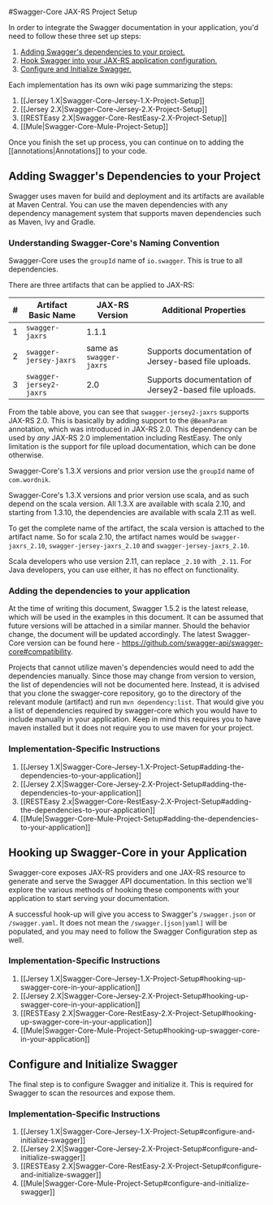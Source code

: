 #Swagger-Core JAX-RS Project Setup

In order to integrate the Swagger documentation in your application, you'd need to follow these three set up steps:

1. [Adding Swagger's dependencies to your project.](#adding-swaggers-dependencies-to-your-project)
2. [Hook Swagger into your JAX-RS application configuration.](#hooking-up-swagger-core-in-your-application)
3. [Configure and Initialize Swagger.](#configure-and-initialize-swagger)

Each implementation has its own wiki page summarizing the steps:

1. [[Jersey 1.X|Swagger-Core-Jersey-1.X-Project-Setup]]
1. [[Jersey 2.X|Swagger-Core-Jersey-2.X-Project-Setup]]
1. [[RESTEasy 2.X|Swagger-Core-RestEasy-2.X-Project-Setup]]
1. [[Mule|Swagger-Core-Mule-Project-Setup]]


Once you finish the set up process, you can continue on to adding the [[annotations|Annotations]] to your code.

## Adding Swagger's Dependencies to your Project
Swagger uses maven for build and deployment and its artifacts are available at Maven Central. You can use the maven dependencies with any dependency management system that supports maven dependencies such as Maven, Ivy and Gradle.

### Understanding Swagger-Core's Naming Convention

Swagger-Core uses the `groupId` name of `io.swagger`. This is true to all dependencies.

There are three artifacts that can be applied to JAX-RS:

\# | Artifact Basic Name | JAX-RS Version | Additional Properties
---|---|---|---
1 | `swagger-jaxrs` | 1.1.1 |
2 | `swagger-jersey-jaxrs` | same as `swagger-jaxrs` | Supports documentation of Jersey-based file uploads.
3 | `swagger-jersey2-jaxrs` | 2.0 | Supports documentation of Jersey2-based file uploads.

From the table above, you can see that `swagger-jersey2-jaxrs` supports JAX-RS 2.0. This is basically by adding support to the `@BeanParam` annotation, which was introduced in JAX-RS 2.0. This dependency can be used by *any* JAX-RS 2.0 implementation including RestEasy. The only limitation is the support for file upload documentation, which can be done otherwise.

Swagger-Core's 1.3.X versions and prior version use the `groupId` name of `com.wordnik`.

Swagger-Core's 1.3.X versions and prior version use scala, and as such depend on the scala version. All 1.3.X are available with scala 2.10, and starting from 1.3.10, the dependencies are available with scala 2.11 as well.

To get the complete name of the artifact, the scala version is attached to the artifact name. So for scala 2.10, the artifact names would be `swagger-jaxrs_2.10`, `swagger-jersey-jaxrs_2.10` and `swagger-jersey-jaxrs_2.10`.

Scala developers who use version 2.11, can replace `_2.10` with `_2.11`. For Java developers, you can use either, it has no effect on functionality.

### Adding the dependencies to your application

At the time of writing this document, Swagger 1.5.2 is the latest release, which will be used in the examples in this document. It can be assumed that future versions will be attached in a similar manner. Should the behavior change, the document will be updated accordingly. The latest Swagger-Core version can be found here - https://github.com/swagger-api/swagger-core#compatibility.

Projects that cannot utilize maven's dependencies would need to add the dependencies manually. Since those may change from version to version, the list of dependencies will not be documented here. Instead, it is advised that you clone the swagger-core repository, go to the directory of the relevant module (artifact) and run `mvn dependency:list`. That would give you a list of dependencies required by swagger-core which you would have to include manually in your application. Keep in mind this requires you to have maven installed but it does not require you to use maven for your project.

### Implementation-Specific Instructions

1. [[Jersey 1.X|Swagger-Core-Jersey-1.X-Project-Setup#adding-the-dependencies-to-your-application]]
1. [[Jersey 2.X|Swagger-Core-Jersey-2.X-Project-Setup#adding-the-dependencies-to-your-application]]
1. [[RESTEasy 2.x|Swagger-Core-RestEasy-2.X-Project-Setup#adding-the-dependencies-to-your-application]]
1. [[Mule|Swagger-Core-Mule-Project-Setup#adding-the-dependencies-to-your-application]]

## Hooking up Swagger-Core in your Application

Swagger-core exposes JAX-RS providers and one JAX-RS resource to generate and serve the Swagger API documentation. In this section we'll explore the various methods of hooking these components with your application to start serving your documentation.

A successful hook-up will give you access to Swagger's `/swagger.json` or `/swagger.yaml`. It does not mean the `/swagger.[json|yaml]` will be populated, and you may need to follow the Swagger Configuration step as well.

### Implementation-Specific Instructions

1. [[Jersey 1.X|Swagger-Core-Jersey-1.X-Project-Setup#hooking-up-swagger-core-in-your-application]]
1. [[Jersey 2.X|Swagger-Core-Jersey-2.X-Project-Setup#hooking-up-swagger-core-in-your-application]]
1. [[RESTEasy 2.X|Swagger-Core-RestEasy-2.X-Project-Setup#hooking-up-swagger-core-in-your-application]]
1. [[Mule|Swagger-Core-Mule-Project-Setup#hooking-up-swagger-core-in-your-application]]

## Configure and Initialize Swagger
The final step is to configure Swagger and initialize it. This is required for Swagger to scan the resources and expose them.

### Implementation-Specific Instructions

1. [[Jersey 1.X|Swagger-Core-Jersey-1.X-Project-Setup#configure-and-initialize-swagger]]
1. [[Jersey 2.X|Swagger-Core-Jersey-2.X-Project-Setup#configure-and-initialize-swagger]]
1. [[RESTEasy 2.X|Swagger-Core-RestEasy-2.X-Project-Setup#configure-and-initialize-swagger]]
1. [[Mule|Swagger-Core-Mule-Project-Setup#configure-and-initialize-swagger]]